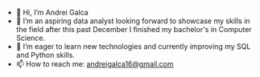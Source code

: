 - 👋 Hi, I’m Andrei Galca
- 👀 I’m an aspiring data analyst looking forward to showcase my skills in the field after this past December I finished my bachelor's in Computer Science.
- 🌱 I’m eager to learn new technologies and currently improving my SQL and Python skills.
- 📫 How to reach me: andreigalca16@gmail.com 

<!---
AndreiG16/AndreiG16 is a ✨ special ✨ repository because its `README.md` (this file) appears on your GitHub profile.
You can click the Preview link to take a look at your changes.
--->
